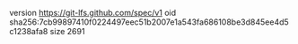 version https://git-lfs.github.com/spec/v1
oid sha256:7cb99897410f0224497eec51b2007e1a543fa686108be3d845ee4d5c1238afa8
size 2691
